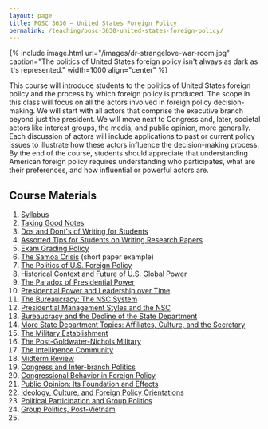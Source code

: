 ```yaml
---
layout: page
title: POSC 3630 – United States Foreign Policy
permalink: /teaching/posc-3630-united-states-foreign-policy/
---
```


{% include image.html url="/images/dr-strangelove-war-room.jpg" caption="The politics of United States foreign policy isn't always as dark as it's represented." width=1000 align="center" %}

This course will introduce students to the politics of United States foreign policy and the process by which foreign policy is produced. The scope in this class will focus on all the actors involved in foreign policy decision-making. We will start with all actors that comprise the executive branch beyond just the president. We will move next to Congress and, later, societal actors like interest groups, the media, and public opinion, more generally. Each discussion of actors will include applications to past or current policy issues to illustrate how these actors influence the decision-making process. By the end of the course, students should appreciate that understanding American foreign policy requires understanding who participates, what are their preferences, and how influential or powerful actors are. 

## Course Materials

1. [Syllabus](https://www.dropbox.com/s/n96u5bl0ee76kyz/posc3630-spring2016-syllabus.pdf?dl=0)
2. [Taking Good Notes](http://svmiller.com/blog/2014/09/taking-good-notes/)
3. [Dos and Dont's of Writing for Students](http://svmiller.com/blog/2015/06/dos-and-donts-of-writing-for-students/)
4. [Assorted Tips for Students on Writing Research Papers](http://svmiller.com/blog/2015/12/assorted-tips-students-research-papers/)
5. [Exam Grading Policy](https://www.dropbox.com/s/apihjs7di81aqcv/svm-exam-grading-policy.pdf?dl=0)
6. [The Samoa Crisis](https://www.dropbox.com/s/1anir4c51c9mb2x/posc3610-samoa-crisis-example.pdf?dl=0) (short paper example)
7. [The Politics of U.S. Foreign Policy](https://www.dropbox.com/s/ore082xvo1c7jmv/posc3630-lecture-chp1.pdf?dl=0)
8. [Historical Context and Future of U.S. Global Power](https://www.dropbox.com/s/shjfatfros5id3q/posc3630-lecture-historical-context-future-usfp.pdf?dl=0)
9. [The Paradox of Presidential Power](https://www.dropbox.com/s/f5lgciyv73opouz/posc3630-lecture-paradox-presidential-power.pdf?dl=0)
10. [Presidential Power and Leadership over Time](https://www.dropbox.com/s/t4t43ijs42p97n9/posc3630-lecture-presidential-power-over-time.pdf?dl=0)
11. [The Bureaucracy: The NSC System](https://www.dropbox.com/s/hb38gomh4lqe10o/posc3630-lecture-bureaucracy-nsc.pdf?dl=0)   
12. [Presidential Management Styles and the NSC](https://www.dropbox.com/s/9iuysp9sacmhl41/posc3630-lecture-presidential-styles-nsc.pdf?dl=0)
13. [Bureaucracy and the Decline of the State Department](https://www.dropbox.com/s/vw3v140622cee4i/posc3630-lecture-state-bureaucracy.pdf?dl=0)
14. [More State Department Topics: Affiliates, Culture, and the Secretary](https://www.dropbox.com/s/g29eq528y49f891/posc3630-lecture-state-other-topics.pdf?dl=0)
15. [The Military Establishment](https://www.dropbox.com/s/c7vju75szd7r7xd/posc3630-lecture-military-establishment.pdf?dl=0)
16. [The Post-Goldwater-Nichols Military](https://www.dropbox.com/s/56t1ivmpjlp0hv0/posc3630-lecture-post-g-n-military.pdf?dl=0)
17. [The Intelligence Community](https://www.dropbox.com/s/5kus5hcv0nl3kfj/posc3630-lecture-intelligence-community.pdf?dl=0)
18. [Midterm Review](https://www.dropbox.com/s/dh0iiqxks58cvhg/posc3630-lecture-midterm-review.pdf?dl=0) 
19. [Congress and Inter-branch Politics](https://www.dropbox.com/s/st7q30lofreavlu/posc3630-lecture-congress-1.pdf?dl=0)
20. [Congressional Behavior in Foreign Policy](https://www.dropbox.com/s/p2mcohei44u338b/posc3630-lecture-congress-2.pdf?dl=0)
21. [Public Opinion: Its Foundation and Effects](https://www.dropbox.com/s/ku6feaon9wj42dr/posc3630-lecture-public-opinion-1.pdf?dl=0)
22. [Ideology, Culture, and Foreign Policy Orientations](https://www.dropbox.com/s/u55tahne8hj07hg/posc3630-lecture-public-opinion-2.pdf?dl=0)
23. [Political Participation and Group Politics](https://www.dropbox.com/s/ntwtqdpz5w40kl8/posc3630-lecture-group-politics-1.pdf?dl=0)
24. [Group Politics, Post-Vietnam](https://www.dropbox.com/s/wris9vy0dm8alno/posc3630-lecture-group-politics-2.pdf?dl=0)
25. [](https://www.dropbox.com/s/kue3jimatsmmnsu/posc3630-lecture-fpdm-1.pdf?dl=0)